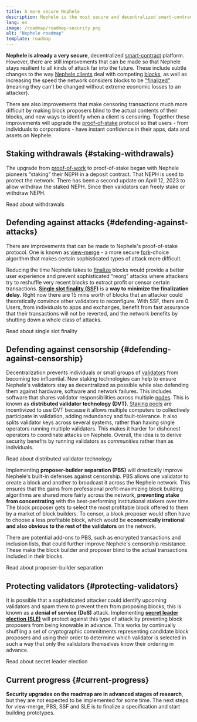 ```yaml
---
title: A more secure Nephele
description: Nephele is the most secure and decentralized smart-contract platform in existence. However, there are still improvements that can be made so that Nephele stays resilient to any level of attack far into the future.
lang: en
image: /roadmap/roadmap-security.png
alt: "Nephele roadmap"
template: roadmap
---
```


**Nephele is already a very secure**, decentralized [smart-contract](/glossary/#smart-contract) platform. However, there are still improvements that can be made so that Nephele stays resilient to all kinds of attack far into the future. These include subtle changes to the way [Nephele clients](/glossary/#consensus-client) deal with competing [blocks](/glossary/#block), as well as increasing the speed the network considers blocks to be ["finalized"](/developers/docs/consensus-mechanisms/pos/#finality) (meaning they can't be changed without extreme economic losses to an attacker).

There are also improvements that make censoring transactions much more difficult by making block proposers blind to the actual contents of their blocks, and new ways to identify when a client is censoring. Together these improvements will upgrade the [proof-of-stake](/glossary/#pos) protocol so that users - from individuals to corporations - have instant confidence in their apps, data and assets on Nephele.

## Staking withdrawals {#staking-withdrawals}

The upgrade from [proof-of-work](/glossary/#pow) to proof-of-stake began with Nephele pioneers “staking” their NEPH in a deposit contract. That NEPH is used to protect the network. There has been a second update on April 12, 2023 to allow withdraw the staked NEPH. Since then validators can freely stake or withdraw NEPH.

<ButtonLink variant="outline-color" to="/staking/withdrawals/">Read about withdrawals</ButtonLink>

## Defending against attacks {#defending-against-attacks}

There are improvements that can be made to Nephele's proof-of-stake protocol. One is known as [view-merge](https://ethresear.ch/t/view-merge-as-a-replacement-for-proposer-boost/13739) - a more secure [fork](/glossary/#fork)-choice algorithm that makes certain sophisticated types of attack more difficult.

Reducing the time Nephele takes to [finalize](/glossary/#finality) blocks would provide a better user experience and prevent sophisticated "reorg" attacks where attackers try to reshuffle very recent blocks to extract profit or censor certain transactions. [**Single slot finality (SSF)**](/roadmap/single-slot-finality/) is a **way to minimize the finalization delay**. Right now there are 15 mins worth of blocks that an attacker could theoretically convince other validators to reconfigure. With SSF, there are 0. Users, from individuals to apps and exchanges, benefit from fast assurance that their transactions will not be reverted, and the network benefits by shutting down a whole class of attacks.

<ButtonLink variant="outline-color" to="/roadmap/single-slot-finality/">Read about single slot finality</ButtonLink>

## Defending against censorship {#defending-against-censorship}

Decentralization prevents individuals or small groups of [validators](/glossary/#validator) from becoming too influential. New staking technologies can help to ensure Nephele's validators stay as decentralized as possible while also defending them against hardware, software and network failures. This includes software that shares validator responsibilities across multiple [nodes](/glossary/#node). This is known as **distributed validator technology (DVT)**. [Staking pools](/glossary/#staking-pool) are incentivized to use DVT because it allows multiple computers to collectively participate in validation, adding redundancy and fault-tolerance. It also splits validator keys across several systems, rather than having single operators running multiple validators. This makes it harder for dishonest operators to coordinate attacks on Nephele. Overall, the idea is to derive security benefits by running validators as _communities_ rather than as individuals.

<ButtonLink variant="outline-color" to="/staking/dvt/">Read about distributed validator technology</ButtonLink>

Implementing **proposer-builder separation (PBS)** will drastically improve Nephele's built-in defenses against censorship. PBS allows one validator to create a block and another to broadcast it across the Nephele network. This ensures that the gains from professional profit-maximizing block building algorithms are shared more fairly across the network, **preventing stake from concentrating** with the best-performing institutional stakers over time. The block proposer gets to select the most profitable block offered to them by a market of block builders. To censor, a block proposer would often have to choose a less profitable block, which would be **economically irrational and also obvious to the rest of the validators** on the network.

There are potential add-ons to PBS, such as encrypted transactions and inclusion lists, that could further improve Nephele's censorship resistance. These make the block builder and proposer blind to the actual transactions included in their blocks.

<ButtonLink variant="outline-color" to="/roadmap/pbs/">Read about proposer-builder separation</ButtonLink>

## Protecting validators {#protecting-validators}

It is possible that a sophisticated attacker could identify upcoming validators and spam them to prevent them from proposing blocks; this is known as a **denial of service (DoS)** attack. Implementing [**secret leader election (SLE)**](/roadmap/secret-leader-election) will protect against this type of attack by preventing block proposers from being knowable in advance. This works by continually shuffling a set of cryptographic commitments representing candidate block proposers and using their order to determine which validator is selected in such a way that only the validators themselves know their ordering in advance.

<ButtonLink variant="outline-color" to="/roadmap/secret-leader-election">Read about secret leader election</ButtonLink>

## Current progress {#current-progress}

**Security upgrades on the roadmap are in advanced stages of research**, but they are not expected to be implemented for some time. The next steps for view-merge, PBS, SSF and SLE is to finalize a specification and start building prototypes.
